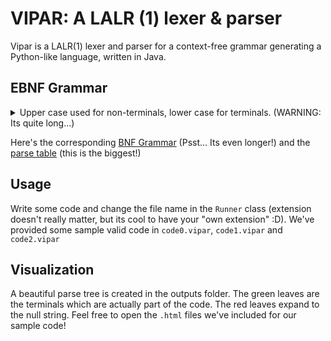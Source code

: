 # VIPAR: A LALR (1) lexer & parser

Vipar is a LALR(1) lexer and parser for a context-free grammar generating a Python-like language, written in Java.

## EBNF Grammar
<details>
<summary> Upper case used for non-terminals, lower case for terminals. (WARNING: Its quite long...)</summary>
<br>
S -> PROGRAM
<br>
PROGRAM -> PREMAINDECLARATIONS MAINFUNC {FUNC} <br>
PREMAINDECLARATIONS -> DECLARATION ';' PREMAINDECLARATIONS | ϵ<br>
MAINFUNC -> func main '(' ')' '{' STMTLIST '}'<br>
STMTLIST -> STMT STMTLIST | ϵ<br>
STMT -> CONDITIONAL | LOOP | DECLARATION | ASSIGNMENT | FUNCCALL<br>
CONDITIONAL -> IF | SWITCH<br>
IF -> if '(' CONDITION ')' '{' STMTLIST '}' {ELSEIFS} [ELSE]<br>
ELSE -> else '{' STMTLIST '}'<br>
ELSEIFS -> elif '(' CONDITION ')' '{' STMTLIST '}' <br>
SWITCH -> switch '(' EXPR ')' '{' {CASE} '}'<br>
CASE -> case EXPR '{' STMTLIST '}'<br>
LOOP -> FORLOOP | WHILELOOP<br>
FORLOOP -> for variable in variable LOOPOP variable [STEP] '{' STMTLIST '}'<br>
LOOPOP -> ... | ..<<br>
STEP -> step variable<br>
WHILELOOP -> while '(' CONDITION ')' '{' STMTLIST '}'<br>
DECLARATION -> var VARDECLLIST<br>
VARDECLLIST -> variable : VARTYPE OPTASSIGNRHS {MOREDECLS}<br>
MOREDECLS -> , variable : VARTYPE [ASSIGNRHS]<br>
OPTASSIGNRHS -> = ASSIGNRHS<br>
ASSIGNMENT -> variable = ASSIGNRHS<br>
ASSIGNRHS -> EXPR<br>
ASSIGNRHS -> EXPR if CONDITION else EXPR<br>
FUNCCALL -> FUNCCALLRHS<br>
FUNCCALLRHS -> variable ( [ACTPARAMLIST] )<br>
ACTPARAMLIST -> VAROREXP {MOREPARAMS}<br>
MOREPARAMS -> , VAROREXP<br>
VAROREXP -> EXPR<br>
FUNC -> func variable ( [FUNCPARAMS] ) arrow RETTYPE { FUNCSTMT }<br>
FUNCSTMT -> STMTLIST [RETURN]<br>
OPTRETURN -> return EXPR ;<br>
FUNCPARAMS -> variable : VARTYPE {MOREFUNCPARAMS}<br>
MOREFUNCPARAMS -> , variable : VARTYPE<br>
RETTYPE -> VARTYPE | void<br>
CONDITION -> [!] SCONDITION [(&& | ||) SCONDITION]<br>
SCONDITION -> EXPR RELOP EXPR | ( CONDITION )<br>
RELOP -> < | < | <= | >= | == | !=<br>
EXPR -> SUBEXPR [(+ | - | * | / | ^ | % | & | |) SUBEXPR]<br>
SUBEXPR -> variable | ( EXPR ) | FUNCCALLRHS<br>
VARTYPE -> int | real | string<br>
</details>

Here's the corresponding [BNF Grammar](src/Grammar.txt) (Psst... Its even longer!)
and the [parse table](src/ParseTable.xlsx) (this is the biggest!)

## Usage
Write some code and change the file name in the ```Runner``` class (extension doesn't really matter, but its cool to have your "own extension" :D). We've provided some sample valid code in ```code0.vipar```, ```code1.vipar``` and ```code2.vipar```

## Visualization
A beautiful parse tree is created in the outputs folder. The green leaves are the terminals which are actually part of the code. The red leaves expand to the null string. Feel free to open the ```.html``` files we've included for our sample code!
